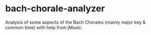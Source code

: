 # bach-chorale-analyzer
Analysis of some aspects of the Bach Chorales (mainly major key &amp; common time) with help from jMusic.
